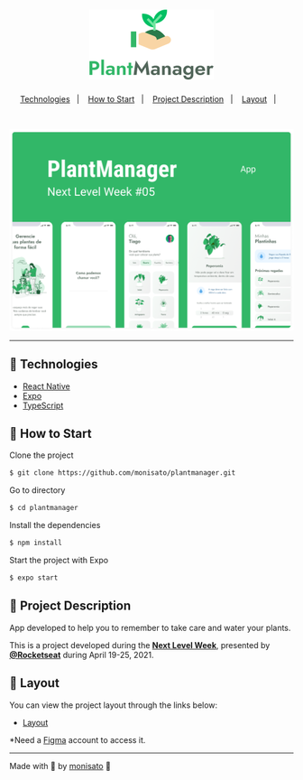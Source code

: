 <h1 align="center">
    <img alt="PlantManager" title="PlantManager" src=".github/logo.png" />
</h1>

<p align="center">
  <a href="#technologies">Technologies</a>&nbsp;&nbsp;&nbsp;|&nbsp;&nbsp;&nbsp;
  <a href="#layout">How to Start</a>&nbsp;&nbsp;&nbsp;|&nbsp;&nbsp;&nbsp;
  <a href="#project">Project Description</a>&nbsp;&nbsp;&nbsp;|&nbsp;&nbsp;&nbsp;
  <a href="#layout">Layout</a>&nbsp;&nbsp;&nbsp;|&nbsp;&nbsp;&nbsp;
</p>

<br>

<p align="center">
  <img alt="PlantManager" src=".github/plantmanager.png">
</p>

---

## 🤖 Technologies

- [React Native](https://reactnative.dev/)
- [Expo](https://expo.io/)
- [TypeScript](https://www.typescriptlang.org/)

## 🚀 How to Start

Clone the project
```bash
$ git clone https://github.com/monisato/plantmanager.git
```

Go to directory
```bash
$ cd plantmanager
```

Install the dependencies
```bash
$ npm install
```

Start the project with Expo
```bash
$ expo start
```

## 🌱 Project Description

App developed to help you to remember to take care and water your plants.

This is a project developed during the **[Next Level Week](https://nextlevelweek.com/)**, presented by **[@Rocketseat](https://github.com/Rocketseat)** during April 19-25, 2021.

## 🔖 Layout

You can view the project layout through the links below:

- [Layout](https://www.figma.com/file/IhQRtrOZdu3TrvkPYREzOy/PlantManager) 

*Need a [Figma](http://figma.com/) account to access it.

---

Made with 💖 by [monisato](https://github.com/monisato) 👋
